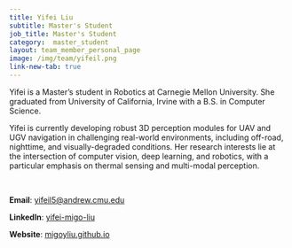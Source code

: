 ```yaml
---
title: Yifei Liu
subtitle: Master's Student
job_title: Master's Student
category:  master_student
layout: team_member_personal_page
image: /img/team/yifeil.png
link-new-tab: true
---
```


Yifei is a Master’s student in Robotics at Carnegie Mellon University. She graduated from University of California, Irvine with a B.S. in Computer Science.  

Yifei is currently developing robust 3D perception modules for UAV and UGV navigation in challenging real-world environments, including off-road, nighttime, and visually-degraded conditions. Her research interests lie at the intersection of computer vision, deep learning, and robotics, with a particular emphasis on thermal sensing and multi-modal perception.

<br>

**Email**: [yifeil5@andrew.cmu.edu](mailto:yifeil5@andrew.cmu.edu)

**LinkedIn**: [yifei-migo-liu](https://www.linkedin.com/in/yifei-migo-liu/)

**Website**: [migoyliu.github.io](https://migoyliu.github.io/)